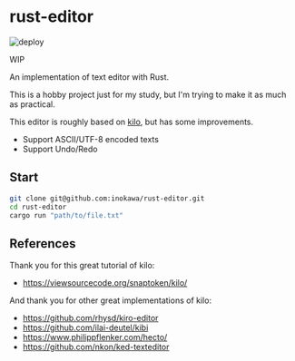 # rust-editor

![deploy](https://github.com/inokawa/rust-editor/workflows/check/badge.svg)

WIP

An implementation of text editor with Rust.

This is a hobby project just for my study, but I'm trying to make it as much as practical.

This editor is roughly based on [kilo](https://github.com/antirez/kilo), but has some improvements.

- Support ASCII/UTF-8 encoded texts
- Support Undo/Redo

## Start

```sh
git clone git@github.com:inokawa/rust-editor.git
cd rust-editor
cargo run "path/to/file.txt"
```

## References

Thank you for this great tutorial of kilo:

- https://viewsourcecode.org/snaptoken/kilo/

And thank you for other great implementations of kilo:

- https://github.com/rhysd/kiro-editor
- https://github.com/ilai-deutel/kibi
- https://www.philippflenker.com/hecto/
- https://github.com/nkon/ked-texteditor
